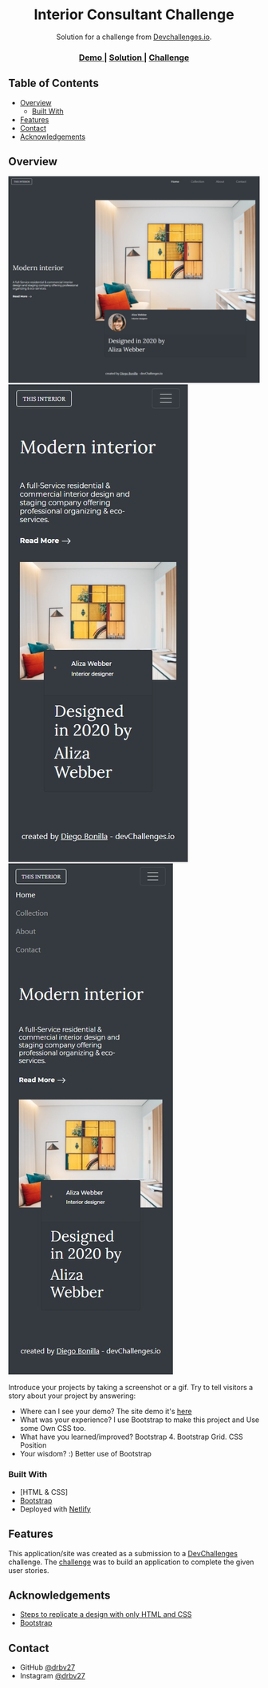 <!-- Please update value in the {}  -->

<h1 align="center">Interior Consultant Challenge</h1>

<div align="center">
   Solution for a challenge from  <a href="http://devchallenges.io" target="_blank">Devchallenges.io</a>.
</div>

<div align="center">
  <h3>
    <a href="https://boring-chandrasekhar-380ea0.netlify.app/">
      Demo
    </a>
    <span> | </span>
    <a href="https://github.com/drbv27/InteriorConsultantCh">
      Solution
    </a>
    <span> | </span>
    <a href="https://devchallenges.io/challenges/Jymh2b2FyebRTUljkNcb">
      Challenge
    </a>
  </h3>
</div>

<!-- TABLE OF CONTENTS -->

## Table of Contents

- [Overview](#overview)
  - [Built With](#built-with)
- [Features](#features)
- [Contact](#contact)
- [Acknowledgements](#acknowledgements)

<!-- OVERVIEW -->

## Overview

![screenshot](https://github.com/drbv27/InteriorConsultantCh/blob/main/assets/img/PCScreen.jpeg)
![screenshot](https://github.com/drbv27/InteriorConsultantCh/blob/main/assets/img/MobileScreen.jpeg)
![screenshot](https://github.com/drbv27/InteriorConsultantCh/blob/main/assets/img/MobileMenu.jpeg)

Introduce your projects by taking a screenshot or a gif. Try to tell visitors a story about your project by answering:

- Where can I see your demo?
The site demo it's [here](https://boring-chandrasekhar-380ea0.netlify.app/)
- What was your experience?
I use Bootstrap to make this project and Use some Own CSS too.
- What have you learned/improved?
Bootstrap 4.
Bootstrap Grid.
CSS Position
- Your wisdom? :)
Better use of Bootstrap

### Built With

<!-- This section should list any major frameworks that you built your project using. Here are a few examples.-->

- [HTML & CSS]
- [Bootstrap](https://getbootstrap.com/docs/4.6/getting-started/introduction/)
- Deployed with [Netlify](https://www.netlify.com/)


## Features

<!-- List the features of your application or follow the template. Don't share the figma file here :) -->

This application/site was created as a submission to a [DevChallenges](https://devchallenges.io/challenges) challenge. The [challenge](https://devchallenges.io/challenges/Jymh2b2FyebRTUljkNcb) was to build an application to complete the given user stories.

## Acknowledgements

<!-- This section should list any articles or add-ons/plugins that helps you to complete the project. This is optional but it will help you in the future. For exmpale -->

- [Steps to replicate a design with only HTML and CSS](https://devchallenges-blogs.web.app/how-to-replicate-design/)
- [Bootstrap](https://getbootstrap.com/docs/4.6/getting-started/introduction/)

## Contact

- GitHub [@drbv27](https://github.com/drbv27)
- Instagram [@drbv27](https://www.instagram.com/diego.r.bonilla)
